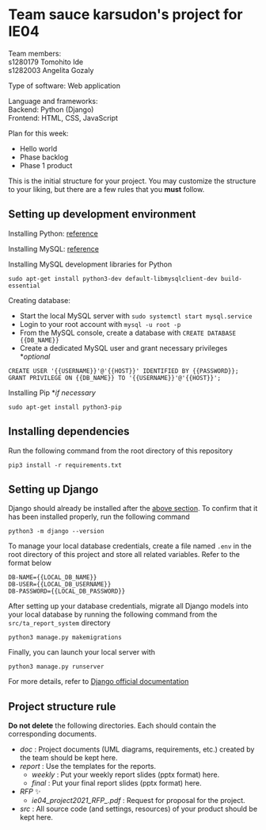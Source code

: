# Team sauce karsudon's project for IE04
Team members:  
s1280179 Tomohito Ide  
s1282003 Angelita Gozaly

Type of software: Web application  
  
Language and frameworks:  
Backend: Python (Django)  
Frontend: HTML, CSS, JavaScript  
  
Plan for this week:  
- Hello world  
- Phase backlog  
- Phase 1 product

This is the initial structure for your project.
You may customize the structure to your liking, but there are a few rules that you **must** follow.

## Setting up development environment
Installing Python: [reference](https://cloudbytes.dev/snippets/upgrade-python-to-latest-version-on-ubuntu-linux)

Installing MySQL: [reference](https://www.digitalocean.com/community/tutorials/how-to-install-mysql-on-ubuntu-20-04)

Installing MySQL development libraries for Python
```
sudo apt-get install python3-dev default-libmysqlclient-dev build-essential
```

Creating database: 
* Start the local MySQL server with `sudo systemctl start mysql.service`
* Login to your root account with `mysql -u root -p`
* From the MySQL console, create a database with `CREATE DATABASE {{DB_NAME}}`
* Create a dedicated MySQL user and grant necessary privileges **optional*
```
CREATE USER '{{USERNAME}}'@'{{HOST}}' IDENTIFIED BY {{PASSWORD}};
GRANT PRIVILEGE ON {{DB_NAME}} TO '{{USERNAME}}'@'{{HOST}}';
```

Installing Pip **if necessary*
```
sudo apt-get install python3-pip
```

## Installing dependencies
Run the following command from the root directory of this repository
```
pip3 install -r requirements.txt
```

## Setting up Django
Django should already be installed after the [above section](#installing-dependencies). To confirm that it has been installed properly, run the following command
```
python3 -m django --version
```

To manage your local database credentials, create a file named `.env` in the root directory of this project and store all related variables. Refer to the format below
```
DB-NAME={{LOCAL_DB_NAME}}
DB-USER={{LOCAL_DB_USERNAME}}
DB-PASSWORD={{LOCAL_DB_PASSWORD}}
```

After setting up your database credentials, migrate all Django models into your local database by running the following command from the `src/ta_report_system` directory
```
python3 manage.py makemigrations
```

Finally, you can launch your local server with
```
python3 manage.py runserver
```

For more details, refer to [Django official documentation](https://docs.djangoproject.com/ja/4.1/intro/)

## Project structure rule
**Do not delete** the following directories.
Each should contain the corresponding documents.
* *doc* : Project documents (UML diagrams, requirements, etc.) created by the team should be kept here.
* *report* : Use the templates for the reports.
  * *weekly* : Put your weekly report slides (pptx format) here.
  * *final* : Put your final report slides (pptx format) here.
* *RFP* :sparkles:
  * *ie04_project2021_RFP_<date>.pdf* : Request for proposal for the project.
* *src* : All source code (and settings, resources) of your product should be kept here.

